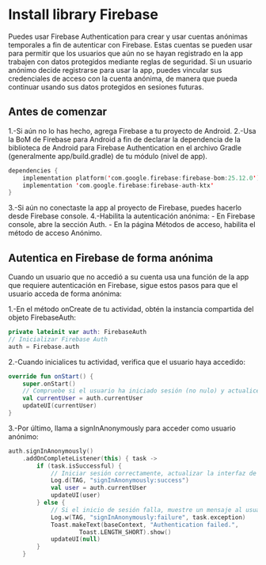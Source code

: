 # Install library Firebase

Puedes usar Firebase Authentication para crear y usar cuentas anónimas temporales a fin de autenticar con Firebase. Estas cuentas se pueden usar para permitir que los usuarios que aún no se hayan registrado en la app trabajen con datos protegidos mediante reglas de seguridad. Si un usuario anónimo decide registrarse para usar la app, puedes vincular sus credenciales de acceso con la cuenta anónima, de manera que pueda continuar usando sus datos protegidos en sesiones futuras.

## Antes de comenzar

1.-Si aún no lo has hecho, agrega Firebase a tu proyecto de Android.
2.-Usa la BoM de Firebase para Android a fin de declarar la dependencia de la biblioteca de Android para Firebase Authentication en el archivo Gradle (generalmente app/build.gradle) de tu módulo (nivel de app).

```kotlin
dependencies {
    implementation platform('com.google.firebase:firebase-bom:25.12.0')
    implementation 'com.google.firebase:firebase-auth-ktx'
}
```
3.-Si aún no conectaste la app al proyecto de Firebase, puedes hacerlo desde Firebase console.
4.-Habilita la autenticación anónima:
    - En Firebase console, abre la sección Auth.
    - En la página Métodos de acceso, habilita el método de acceso Anónimo.
    
    
## Autentica en Firebase de forma anónima    

Cuando un usuario que no accedió a su cuenta usa una función de la app que requiere autenticación en Firebase, sigue estos pasos para que el usuario acceda de forma anónima:

1.-En el método onCreate de tu actividad, obtén la instancia compartida del objeto FirebaseAuth:

```kotlin
private lateinit var auth: FirebaseAuth
// Inicializar Firebase Auth
auth = Firebase.auth
```

2.-Cuando inicialices tu actividad, verifica que el usuario haya accedido:

```kotlin
override fun onStart() {
    super.onStart()
    // Compruebe si el usuario ha iniciado sesión (no nulo) y actualice la interfaz de usuario en consecuencia.
    val currentUser = auth.currentUser
    updateUI(currentUser)
}
```
3.-Por último, llama a signInAnonymously para acceder como usuario anónimo:


```kotlin
auth.signInAnonymously()
    .addOnCompleteListener(this) { task ->
        if (task.isSuccessful) {
            // Iniciar sesión correctamente, actualizar la interfaz de usuario con la información del usuario que inició sesión
            Log.d(TAG, "signInAnonymously:success")
            val user = auth.currentUser
            updateUI(user)
        } else {
            // Si el inicio de sesión falla, muestre un mensaje al usuario.
            Log.w(TAG, "signInAnonymously:failure", task.exception)
            Toast.makeText(baseContext, "Authentication failed.",
                    Toast.LENGTH_SHORT).show()
            updateUI(null)
        }
    }
```




















